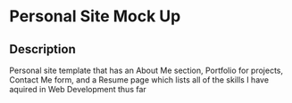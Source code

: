 # Personal Site Mock Up

## Description
Personal site template that has an About Me section, Portfolio for projects, Contact Me form, and a Resume page which lists all of the skills I have aquired in Web Development thus far

